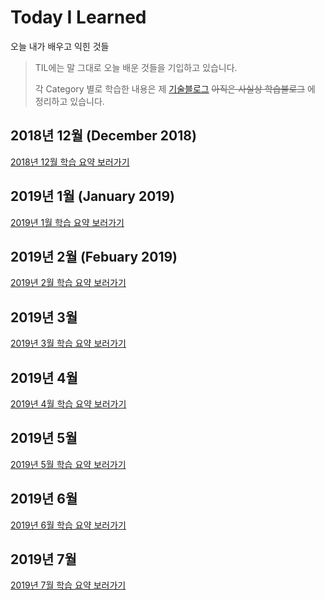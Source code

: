# Today I Learned

오늘 내가 배우고 익힌 것들

> TIL에는 말 그대로 오늘 배운 것들을 기입하고 있습니다.
>
> 각 Category 별로 학습한 내용은 제 [기술블로그](https://chorizzori.tistory.com) ~~아직은 사실상 학습블로그~~
> 에 정리하고 있습니다.

## 2018년 12월 (December 2018)

[2018년 12월 학습 요약 보러가기](2018/December)

## 2019년 1월 (January 2019)

[2019년 1월 학습 요약 보러가기](2019/January)

## 2019년 2월 (Febuary 2019)

[2019년 2월 학습 요약 보러가기](2019/Febuary)

## 2019년 3월
    
[2019년 3월 학습 요약 보러가기](2019/March)

## 2019년 4월

[2019년 4월 학습 요약 보러가기](2019/April)

## 2019년 5월

[2019년 5월 학습 요약 보러가기](2019/May)

## 2019년 6월

[2019년 6월 학습 요약 보러가기](2019/June)

## 2019년 7월

[2019년 7월 학습 요약 보러가기](2019/July)
